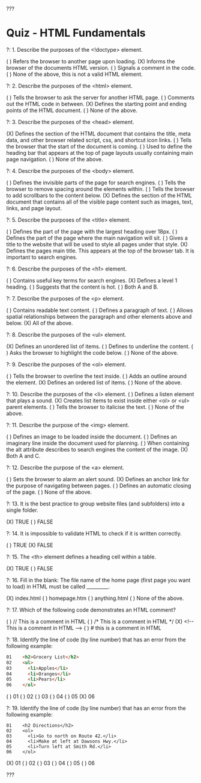 

???

# Quiz - HTML Fundamentals

?: 1. Describe the purposes of the &lt;!doctype&gt; element.

( ) Refers the browser to another page upon loading.
(X) Informs the browser of the documents HTML version.
( ) Signals a comment in the code.
( ) None of the above, this is not a valid HTML element.

?: 2. Describe the purposes of the &lt;html&gt; element.

( ) Tells the browser to ask the server for another HTML page.
( ) Comments out the HTML code in between.
(X) Defines the starting point and ending points of the HTML document.
( ) None of the above.

?: 3. Describe the purposes of the &lt;head&gt; element.

(X) Defines the section of the HTML document that contains the title, meta data, and other browser related script, css, and shortcut icon links.
( ) Tells the browser that the start of the document is coming.
( ) Used to define the heading bar that appears at the top of page layouts usually containing main page navigation.
( ) None of the above.

?: 4. Describe the purposes of the &lt;body&gt; element.

( ) Defines the invisible parts of the page for search engines.
( ) Tells the browser to remove spacing around the elements within.
( ) Tells the browser to add scrollbars to the content below.
(X) Defines the section of the HTML document that contains all of the visible page content such as images, text, links, and page layout.

?: 5. Describe the purposes of the &lt;title&gt; element.

( ) Defines the part of the page with the largest heading over 18px.
( ) Defines the part of the page where the main navigation will sit.
( ) Gives a title to the website that will be used to style all pages under that style.
(X) Defines the pages main title. This appears at the top of the browser tab. It is important to search engines.

?: 6. Describe the purposes of the &lt;h1&gt; element.

( ) Contains useful key terms for search engines.
(X) Defines a level 1 heading.
( ) Suggests that the content is hot.
( ) Both A and B.

?: 7. Describe the purposes of the &lt;p&gt; element.

( ) Contains readable text content.
( ) Defines a paragraph of text.
( ) Allows spatial relationships between the paragraph and other elements above and below.
(X) All of the above.

?: 8. Describe the purposes of the &lt;ul&gt; element.

(X) Defines an unordered list of items.
( ) Defines to underline the content.
( ) Asks the browser to highlight the code below.
( ) None of the above.

?: 9. Describe the purposes of the &lt;ol&gt; element.

( ) Tells the browser to overline the text inside.
( ) Adds an outline around the element.
(X) Defines an ordered list of items.
( ) None of the above.

?: 10. Describe the purposes of the &lt;li&gt; element.
( ) Defines a listen element that plays a sound.
(X) Creates list items to exist inside either &lt;ol&gt; or &lt;ul&gt; parent elements.
( ) Tells the browser to italicise the text.
( ) None of the above.

?: 11. Describe the purpose of the &lt;img&gt; element.

( ) Defines an image to be loaded inside the document.
( ) Defines an imaginary line inside the document used for planning.
( ) When containing the alt attribute describes to search engines the content of the image.
(X) Both A and C.

?: 12. Describe the purpose of the &lt;a&gt; element.

( ) Sets the browser to alarm an alert sound.
(X) Defines an anchor link for the purpose of navigating between pages.
( ) Defines an automatic closing of the page.
( ) None of the above.

?: 13. It is the best practice to group website files (and subfolders) into a single folder.

(X) TRUE
( ) FALSE

?: 14. It is impossible to validate HTML to check if it is written correctly.

( ) TRUE
(X) FALSE

?: 15. The &lt;th&gt; element defines a heading cell within a table.

(X) TRUE
( ) FALSE

?: 16. Fill in the blank: The file name of the home page (first page you want to load) in HTML must be called _________.

(X) index.html
( ) homepage.htm
( ) anything.html
( ) None of the above.

?: 17. Which of the following code demonstrates an HTML comment?

( ) // This is a comment in HTML
( ) /* This is a comment in HTML */
(X) &lt;!-- This is a comment in HTML --&gt;
( ) # this is a comment in HTML

?: 18. Identify the line of code (by line number) that has an error from the following example:
```html
01    <h2>Grocery List</h2>
02    <ul>
03      <li>Apples</li>
04      <li>Oranges</li>
05      <li>Pears</li>
06    </ol>
```

( ) 01
( ) 02
( ) 03
( ) 04
( ) 05
(X) 06

?: 19. Identify the line of code (by line number) that has an error from the following example:
```
01    <h2 Directions</h2>
02    <ol>
03      <li>Go to north on Route 42.</li>
04      <li>Make at left at Dawsons Hwy.</li>
05      <li>Turn left at Smith Rd.</li>
06    </ol>
```

(X) 01
( ) 02
( ) 03
( ) 04
( ) 05
( ) 06

???
